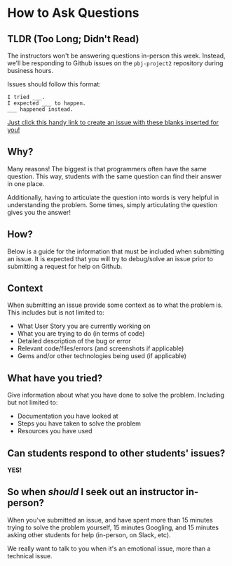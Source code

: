 # How to Ask Questions

## TLDR (Too Long; Didn't Read)
The instructors won't be answering questions in-person this week. Instead, we'll be responding to Github issues on the `pbj-project2` repository during business hours.

Issues should follow this format:
```
I tried ___.
I expected ___ to happen.
___ happened instead.
```

[Just click this handy link to create an issue with these blanks inserted for you!](https://github.com/ga-dc/pbj-project2/issues/new?title=issue+with+____&body=I+tried+_____.+I+expected+_____+to+happen._____+happened+instead.)

## Why?
Many reasons! The biggest is that programmers often have the same question. This way, students with the same question can find their answer in one place.

Additionally, having to articulate the question into words is very helpful in understanding the problem. Some times, simply articulating the question gives you the answer!

## How?
Below is a guide for the information that must be included when submitting an issue. It is expected that you will try to debug/solve an issue prior to submitting a request for help on Github.

## Context
When submitting an issue provide some context as to what the problem is. This includes but is not limited to:
- What User Story you are currently working on
- What you are trying to do (in terms of code)
- Detailed description of the bug or error
- Relevant code/files/errors (and screenshots if applicable)
- Gems and/or other technologies being used (if applicable)

## What have you tried?
Give information about what you have done to solve the problem. Including but not limited to:
- Documentation you have looked at
- Steps you have taken to solve the problem
- Resources you have used

## Can students respond to other students' issues?
**YES!**

## So when *should* I seek out an instructor in-person?
When you've submitted an issue, and have spent more than 15 minutes trying to solve the problem yourself, 15 minutes Googling, and 15 minutes asking other students for help (in-person, on Slack, etc).

We really want to talk to you when it's an emotional issue, more than a technical issue.

